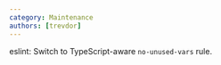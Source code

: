 ```yaml
---
category: Maintenance
authors: [trevdor]
---
```


eslint: Switch to TypeScript-aware `no-unused-vars` rule.
